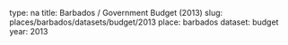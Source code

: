 type: na
title: Barbados / Government Budget (2013)
slug: places/barbados/datasets/budget/2013
place: barbados
dataset: budget
year: 2013
